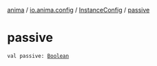 [anima](../../index.md) / [io.anima.config](../index.md) / [InstanceConfig](index.md) / [passive](./passive.md)

# passive

`val passive: `[`Boolean`](https://kotlinlang.org/api/latest/jvm/stdlib/kotlin/-boolean/index.html)